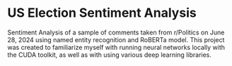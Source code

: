# US Election Sentiment Analysis
Sentiment Analysis of a sample of comments taken from r/Politics on June 28, 2024 using named entity recognition and RoBERTa model.
This project was created to familiarize myself with running neural networks locally with the CUDA toolkit, as well as with using various deep learning libraries.
